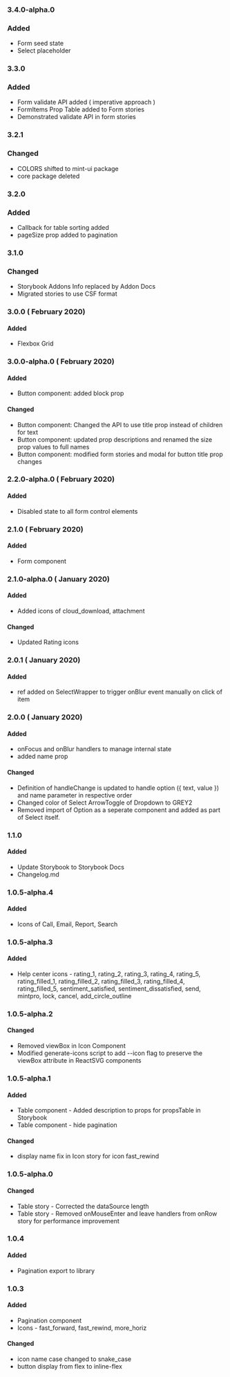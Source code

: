 ### 3.4.0-alpha.0
### Added
- Form seed state
- Select placeholder

### 3.3.0
### Added
- Form validate API added ( imperative approach )
- FormItems Prop Table added to Form stories
- Demonstrated validate API in form stories

### 3.2.1
### Changed
- COLORS shifted to mint-ui package
- core package deleted

### 3.2.0
### Added
- Callback for table sorting added
- pageSize prop added to pagination

### 3.1.0
### Changed
- Storybook Addons Info replaced by Addon Docs
- Migrated stories to use CSF format

### 3.0.0 ( February 2020)
#### Added
- Flexbox Grid

### 3.0.0-alpha.0 ( February 2020)
#### Added
- Button component: added block prop

#### Changed
- Button component: Changed the API to use title prop instead of children for text
- Button component: updated prop descriptions and renamed the size prop values to full names
- Button component: modified form stories and modal for button title prop changes

### 2.2.0-alpha.0 ( February 2020)
#### Added
- Disabled state to all form control elements

### 2.1.0 ( February 2020)

#### Added 
- Form component

### 2.1.0-alpha.0 ( January 2020)

#### Added
- Added icons of cloud_download, attachment

#### Changed
- Updated Rating icons

### 2.0.1 ( January 2020)

#### Added
- ref added on SelectWrapper to trigger onBlur event manually on click of item

### 2.0.0 ( January 2020)

#### Added
- onFocus and onBlur handlers to manage internal state
- added name prop

#### Changed
- Definition of handleChange is updated to handle option ({ text, value }) and name parameter in respective order
- Changed color of Select ArrowToggle of Dropdown to GREY2
- Removed import of Option as a seperate component and added as part of Select itself.

### 1.1.0

#### Added

- Update Storybook to Storybook Docs
- Changelog.md

### 1.0.5-alpha.4

#### Added
- Icons of Call, Email, Report, Search

### 1.0.5-alpha.3


#### Added 
- Help center icons - rating_1, rating_2, rating_3, rating_4, rating_5, rating_filled_1, rating_filled_2, rating_filled_3, rating_filled_4, rating_filled_5, sentiment_satisfied, sentiment_dissatisfied, send, mintpro, lock, cancel, add_circle_outline
  

### 1.0.5-alpha.2

#### Changed
- Removed viewBox in Icon Component
- Modified generate-icons script to add --icon flag to preserve the viewBox attribute in ReactSVG components


### 1.0.5-alpha.1

#### Added
- Table component - Added description to props for propsTable in Storybook
- Table component - hide pagination

#### Changed
- display name fix in Icon story for icon fast_rewind

### 1.0.5-alpha.0

#### Changed
- Table story - Corrected the dataSource length
- Table story - Removed onMouseEnter and leave handlers from onRow story for performance improvement

### 1.0.4

#### Added 
- Pagination export to library


### 1.0.3

#### Added
- Pagination component
- Icons - fast_forward, fast_rewind, more_horiz

#### Changed
- icon name case changed to snake_case
- button display from flex to inline-flex
